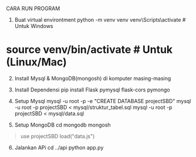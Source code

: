 CARA RUN PROGRAM

1. Buat virtual environtment
python -m venv venv
venv\Scripts\activate        # Untuk Windows
# source venv/bin/activate   # Untuk (Linux/Mac)

2. Install Mysql & MongoDB(mongosh) di komputer masing-masing

3. Install Dependensi
pip install Flask pymysql flask-cors pymongo

4. Setup Mysql
mysql -u root -p -e "CREATE DATABASE projectSBD"
mysql -u root -p projectSBD < mysql/struktur_tabel.sql
mysql -u root -p projectSBD < mysql/data.sql

5. Setup MongoDB
cd mongodb
mongosh
> use projectSBD
> load("data.js")

6. Jalankan APi
cd ../api
python app.py